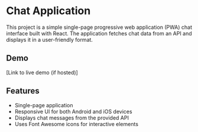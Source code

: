 # Chat Application

This project is a simple single-page progressive web application (PWA) chat interface built with React. The application fetches chat data from an API and displays it in a user-friendly format.


## Demo

[Link to live demo (if hosted)]

## Features

- Single-page application
- Responsive UI for both Android and iOS devices
- Displays chat messages from the provided API
- Uses Font Awesome icons for interactive elements





